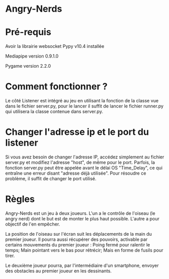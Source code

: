 # Angry-Nerds

# Pré-requis
Avoir la librairie websocket Pypy v10.4 installée

Mediapipe version 0.9.1.0

Pygame version 2.2.0

# Comment fonctionner ?
Le côté Listener est intégré au jeu en utilisant la fonction de la classe vue dans le fichier server.py, pour le lancer il suffit de lancer le fichier runner.py qui utilisera la classe contenue dans server.py.

# Changer l'adresse ip et le port du listener

Si vous avez besoin de changer l'adresse IP, accédez simplement au fichier server.py et modifiez l'adresse "host", de même pour le port. Parfois, la fonction server.py peut être appelée avant le délai OS "Time_Delay", ce qui entraîne une erreur disant "adresse déjà utilisée". Pour résoudre ce problème, il suffit de changer le port utilisé.

# Règles
Angry-Nerds est un jeu à deux joueurs. L'un a le contrôle de l'oiseau (le angry nerd) dont le but est de monter le plus haut possible. L'autre a pour objectif de l'en empêcher.

La position de l'oiseau sur l'écran suit les déplacements de la main du premier joueur. Il pourra aussi récupérer des pouvoirs, activable par certains mouvements du premier joueur : Poing fermé pour ralentir le temps; Main pointant vers le bas pour rétrécir; Mais en forme de fusils pour tirer.

Le deuxième joueur pourra, par l'intermédiaire d'un smartphone, envoyer des obstacles au premier joueur en les dessinants.
